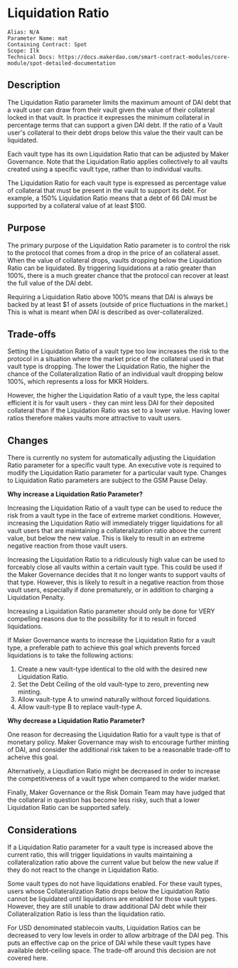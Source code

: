 # Liquidation Ratio

```
Alias: N/A
Parameter Name: mat
Containing Contract: Spot
Scope: Ilk
Technical Docs: https://docs.makerdao.com/smart-contract-modules/core-module/spot-detailed-documentation
```

## Description

The Liquidation Ratio parameter limits the maximum amount of DAI debt that a vault user can draw from their vault given the value of their collateral locked in that vault. In practice it expresses the minimum collateral in percentage terms that can support a given DAI debt. If the ratio of a Vault user's collateral to their debt drops below this value the their vault can be liquidated. 

Each vault type has its own Liquidation Ratio that can be adjusted by Maker Governance. Note that the Liquidation Ratio applies collectively to all vaults created using a specific vault type, rather than to individual vaults.

 The Liquidation Ratio for each vault type is expressed as percentage value of collateral that must be present in the vault to support its debt. For example, a 150% Liquidation Ratio means that a debt of 66 DAI must be supported by a collateral value of at least $100. 

## Purpose

The primary purpose of the Liquidation Ratio parameter is to control the risk to the protocol that comes from a drop in the price of an collateral asset. When the value of collateral drops, vaults dropping below the Liquidation Ratio can be liquidated. By triggering liquidations at a ratio greater than 100%, there is a much greater chance that the protocol can recover at least the full value of the DAI debt. 

Requiring a Liquidation Ratio above 100% means that DAI is always be backed by at least $1 of assets (outside of price fluctuations in the market.) This is what is meant when DAI is described as over-collateralized.

## Trade-offs

Setting the Liquidation Ratio of a vault type too low increases the risk to the protocol in a situation where the market price of the collateral used in that vault type is dropping. The lower the Liquidation Ratio, the higher the chance of the Collateralization Ratio of an individual vault dropping below 100%, which represents a loss for MKR Holders.

However, the higher the Liquidation Ratio of a vault type, the less capital efficient it is for vault users - they can mint less DAI for their deposited collateral than if the Liquidation Ratio was set to a lower value. Having lower ratios therefore makes vaults more attractive to vault users.

## Changes

There is currently no system for automatically adjusting the Liquidation Ratio parameter for a specific vault type. An executive vote is required to modify the Liquidation Ratio parameter for a particular vault type. Changes to Liquidation Ratio parameters are subject to the GSM Pause Delay.

**Why increase a Liquidation Ratio Parameter?**

Increasing the Liquidation Ratio of a vault type can be used to reduce the risk from a vault type in the face of extreme market conditions. However, increasing the Liquidation Ratio will immediately trigger liquidations for all vault users that are maintaining a collateralization ratio above the current value, but below the new value. This is likely to result in an extreme negative reaction from those vault users.

Increasing the Liquidation Ratio to a ridiculously high value can be used to forceably close all vaults within a certain vault type. This could be used if the Maker Governance decides that it no longer wants to support vaults of that type. However, this is likely to result in a negative reaction from those vault users, especially if done prematurely, or in addition to charging a Liquidation Penalty.

Increasing a Liquidation Ratio parameter should only be done for VERY compelling reasons due to the possibility for it to result in forced liquidations.

If Maker Governance wants to increase the Liquidation Ratio for a vault type, a preferable path to achieve this goal which prevents forced liquidations is to take the following actions:
1. Create a new vault-type identical to the old with the desired new Liquidation Ratio.
2. Set the Debt Ceiling of the old vault-type to zero, preventing new minting.
3. Allow vault-type A to unwind naturally without forced liquidations.
4. Allow vault-type B to replace vault-type A.

**Why decrease a Liquidation Ratio Parameter?**

One reason for decreasing the Liquidation Ratio for a vault type is that of monetary policy. Maker Governance may wish to encourage further minting of DAI, and consider the additional risk taken to be a reasonable trade-off to acheive this goal.

Alternatively, a Liqudiation Ratio might be decreased in order to increase the competitiveness of a vault type when compared to the wider market.

Finally, Maker Governance or the Risk Domain Team may have judged that the collateral in question has become less risky, such that a lower Liquidation Ratio can be supported safely.

## Considerations

If a Liquidation Ratio parameter for a vault type is increased above the current ratio, this will trigger liquidations in vaults maintaining a collateralization ratio above the current value but below the new value if they do not react to the change in Liquidation Ratio.

Some vault types do not have liquidations enabled. For these vault types, users whose Collateralization Ratio drops below the Liquidation Ratio cannot be liquidated until liquidations are enabled for those vault types. However, they are still unable to draw additional DAI debt while their Collateralization Ratio is less than the liquidation ratio.

For USD denominated stablecoin vaults, Liquidation Ratios can be decreased to very low levels in order to allow arbitrage of the DAI peg. This puts an effective cap on the price of DAI while these vault types have available debt-ceiling space. The trade-off around this decision are not covered here.






